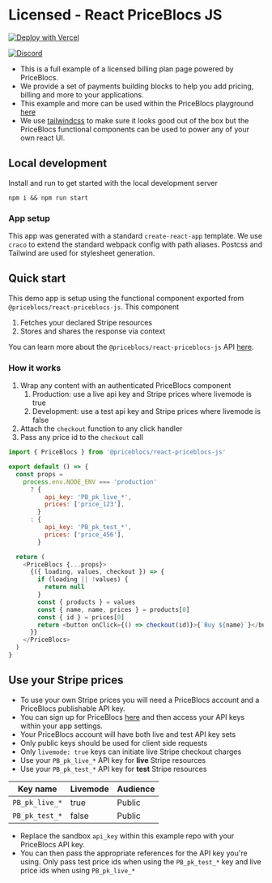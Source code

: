 # Licensed - React PriceBlocs JS

[![Deploy with Vercel](https://vercel.com/button)](https://vercel.com/new/clone?repository-url=https%3A%2F%2Fgithub.com%2FPriceBlocs%2Freact-priceblocs-js%2Ftree%2Fmain%2Fexamples%2Flicensed&demo-title=PriceBlocs%20-%20Licensed%20Billing%20Plan&demo-description=Example%20react%20app%20for%20setting%20up%20a%20licensed%20billing%20plan%2C%20complete%20with%20checkout%20via%20PriceBlocs%20and%20Stripe&demo-url=https%3A%2F%2Fpriceblocs.com%2Fplay%3Fplan%3Dlicensed)

<!-- [![Open in CodeSandbox](https://img.shields.io/badge/Open%20in-CodeSandbox-blue?style=flat-square&logo=codesandbox)](https://githubbox.com/PriceBlocs/react-priceblocs-js/tree/main/examples/licensed)
> Note: Codesandbox containers take a few minutes to spin up / install / compile so please be patient on load 🌴 -->

[![Discord](https://badgen.net/badge/icon/discord?icon=discord&label=Get%20support%20on)](https://discord.gg/PhFdFD2HvU)

- This is a full example of a licensed billing plan page powered by PriceBlocs.
- We provide a set of payments building blocks to help you add pricing, billing and more to your applications.
- This example and more can be used within the PriceBlocs playground [here](https://priceblocs.com/play)
- We use [tailwindcss](https://tailwindcss.com/) to make sure it looks good out of the box but the PriceBlocs functional components can be used to power any of your own react UI.

## Local development

Install and run to get started with the local development server

```
npm i && npm run start
```

### App setup

This app was generated with a standard `create-react-app` template.
We use `craco` to extend the standard webpack config with path aliases.
Postcss and Tailwind are used for stylesheet generation.

## Quick start

This demo app is setup using the functional component exported from `@priceblocs/react-priceblocs-js`. This component

1. Fetches your declared Stripe resources
2. Stores and shares the response via context

You can learn more about the `@priceblocs/react-priceblocs-js` API [here](https://github.com/PriceBlocs/react-priceblocs-js#quick-start).

### How it works

1. Wrap any content with an authenticated PriceBlocs component
   1. Production: use a live api key and Stripe prices where livemode is true
   2. Development: use a test api key and Stripe prices where livemode is false
2. Attach the `checkout` function to any click handler
3. Pass any price id to the `checkout` call

```javascript
import { PriceBlocs } from '@priceblocs/react-priceblocs-js'

export default () => {
  const props =
    process.env.NODE_ENV === 'production'
      ? {
          api_key: 'PB_pk_live_*',
          prices: ['price_123'],
        }
      : {
          api_key: 'PB_pk_test_*',
          prices: ['price_456'],
        }

  return (
    <PriceBlocs {...props}>
      {({ loading, values, checkout }) => {
        if (loading || !values) {
          return null
        }
        const { products } = values
        const { name, name, prices } = products[0]
        const { id } = prices[0]
        return <button onClick={() => checkout(id)}>{`Buy ${name}`}</button>
      }}
    </PriceBlocs>
  )
}
```

## Use your Stripe prices

- To use your own Stripe prices you will need a PriceBlocs account and a PriceBlocs publishable API key.
- You can sign up for PriceBlocs [here](https://priceblocs.com/signup) and then access your API keys within your app settings.
- Your PriceBlocs account will have both live and test API key sets
- Only public keys should be used for client side requests
- Only `livemode: true` keys can initiate live Stripe checkout charges
- Use your `PB_pk_live_*` API key for **live** Stripe resources
- Use your `PB_pk_test_*` API key for **test** Stripe resources

| Key name       | Livemode | Audience |
| -------------- | -------- | -------- |
| `PB_pk_live_*` | true     | Public   |
| `PB_pk_test_*` | false    | Public   |

- Replace the sandbox `api_key` within this example repo with your PriceBlocs API key.
- You can then pass the appropriate references for the API key you're using. Only pass test price ids when using the `PB_pk_test_*` key and live price ids when using `PB_pk_live_*`
